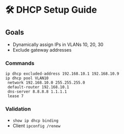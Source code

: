 # 🛠 DHCP Setup Guide

## Goals
- Dynamically assign IPs in VLANs 10, 20, 30
- Exclude gateway addresses

### Commands

```plaintext
ip dhcp excluded-address 192.168.10.1 192.168.10.9
ip dhcp pool VLAN10
 network 192.168.10.0 255.255.255.0
 default-router 192.168.10.1
 dns-server 8.8.8.8 1.1.1.1
 lease 7
```

### Validation
- `show ip dhcp binding`
- Client `ipconfig /renew`
